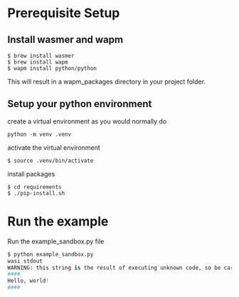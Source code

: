 
# Prerequisite Setup
## Install wasmer and wapm

```shell
$ brew install wasmer
$ brew install wapm
$ wapm install python/python
```

This will result in a wapm_packages directory in your project folder.

## Setup your python environment

create a virtual environment as you would normally do
```shell
python -m venv .venv
```

activate the virtual environment
```shell
$ source .venv/bin/activate
```

install packages
```shell
$ cd requirements
$ ./pip-install.sh
```

# Run the example

Run the example_sandbox.py file
```python
$ python example_sandbox.py
wasi stdout
WARNING: this string is the result of executing unknown code, so be careful how you use it!
####
Hello, world!
####
```
